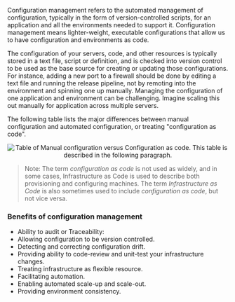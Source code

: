 Configuration management refers to the automated management of configuration, typically in the form of version-controlled scripts, for an application and all the environments needed to support it. Configuration management means lighter-weight, executable configurations that allow us to have configuration and environments as code.


The configuration of your servers, code, and other resources is typically stored in a text file, script or definition, and is checked into version control to be used as the base source for creating or updating those configurations. For instance, adding a new port to a firewall should be done by editing a text file and running the release pipeline, not by remoting into the environment and spinning one up manually. Managing the configuration of one application and environment can be challenging. Imagine scaling this out manually for application across multiple servers.

The following table lists the major differences between manual configuration and automated configuration, or treating "configuration as code".


<p style="text-align:center;"><img src="../Linked_Image_Files/cacvsmanual.png" alt="Table of Manual configuration versus Configuration as code. This table is described in the following paragraph."></p>

> Note: The term *configuration as code* is not used as widely, and in some cases, Infrastructure as Code is used to describe both provisioning and configuring machines. The term *Infrastructure as Code* is also sometimes used to include *configuration as code*, but not vice versa.

### Benefits of configuration management

- Ability to audit or Traceability:
- Allowing configuration to be version controlled.
- Detecting and correcting configuration drift.
- Providing ability to code-review and unit-test your infrastructure changes.
- Treating infrastructure as flexible resource.
- Facilitating automation.
- Enabling automated scale-up and scale-out.
- Providing environment consistency.

